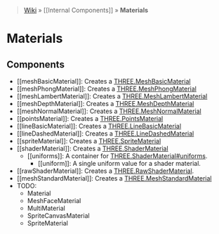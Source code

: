 > [Wiki](Home) » [[Internal Components]] » **Materials**

# Materials

## Components

* [[meshBasicMaterial]]: Creates a [THREE.MeshBasicMaterial](http://threejs.org/docs/#Reference/Materials/MeshBasicMaterial)
* [[meshPhongMaterial]]: Creates a [THREE.MeshPhongMaterial](http://threejs.org/docs/#Reference/Materials/MeshPhongMaterial)
* [[meshLambertMaterial]]: Creates a [THREE.MeshLambertMaterial](http://threejs.org/docs/#Reference/Materials/MeshLambertMaterial)
* [[meshDepthMaterial]]: Creates a [THREE.MeshDepthMaterial](http://threejs.org/docs/#Reference/Materials/MeshDepthMaterial)
* [[meshNormalMaterial]]: Creates a [THREE.MeshNormalMaterial](http://threejs.org/docs/#Reference/Materials/MeshNormalMaterial)
* [[pointsMaterial]]: Creates a [THREE.PointsMaterial](http://threejs.org/docs/#Reference/Materials/PointsMaterial)
* [[lineBasicMaterial]]: Creates a [THREE.LineBasicMaterial](http://threejs.org/docs/#Reference/Materials/LineBasicMaterial)
* [[lineDashedMaterial]]: Creates a [THREE.LineDashedMaterial](http://threejs.org/docs/#Reference/Materials/LineDashedMaterial)
* [[spriteMaterial]]: Creates a [THREE.SpriteMaterial](http://threejs.org/docs/#Reference/Materials/SpriteMaterial)
* [[shaderMaterial]]: Creates a [THREE.ShaderMaterial](http://threejs.org/docs/#Reference/Materials/ShaderMaterial)
  * [[uniforms]]: A container for [THREE.ShaderMaterial#uniforms](http://threejs.org/docs/#Reference/Materials/ShaderMaterial.uniforms).
    * [[uniform]]: A single uniform value for a shader material.
* [[rawShaderMaterial]]: Creates a [THREE.RawShaderMaterial](http://threejs.org/docs/#Reference/Materials/RawShaderMaterial).
* [[meshStandardMaterial]]: Creates a [THREE.MeshStandardMaterial](https://threejs.org/docs/#Reference/Materials/MeshStandardMaterial)
* TODO:
  * Material
  * MeshFaceMaterial
  * MultiMaterial
  * SpriteCanvasMaterial
  * SpriteMaterial
